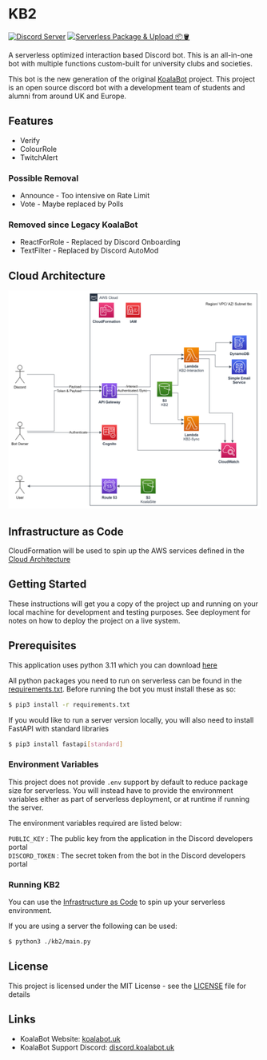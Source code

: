 # KB2
[![Discord Server](https://img.shields.io/discord/729325378681962576.svg?style=flat-square&logo=discord&logoColor=white&labelColor=697EC4&color=7289DA&label=%20)](https://discord.gg/5etEjVd)
[![Serverless Package & Upload 📦🪣](https://img.shields.io/github/actions/workflow/status/KoalaBotUK/KB2/serverless-package.yml?style=flat-square&logo=github&label=build)](https://github.com/KoalaBotUK/KB2/actions/workflows/serverless-package.yml)

A serverless optimized interaction based Discord bot. 
This is an all-in-one bot with multiple functions custom-built for university clubs and societies.

This bot is the new generation of the original [KoalaBot](https://koalabot.uk) project. This project is an open source discord bot with a development 
team of students and alumni from around UK and Europe.

## Features
- Verify
- ColourRole
- TwitchAlert

### Possible Removal
- Announce - Too intensive on Rate Limit
- Vote - Maybe replaced by Polls

### Removed since Legacy KoalaBot
- ReactForRole - Replaced by Discord Onboarding 
- TextFilter - Replaced by Discord AutoMod

## Cloud Architecture
![Cloud Architecture](docs/cloud_architecture.png)

## Infrastructure as Code
CloudFormation will be used to spin up the AWS services defined in the [Cloud Architecture](#cloud-architecture)




## Getting Started
These instructions will get you a copy of the project up and running on your local machine for development and testing purposes. See deployment for notes on how to deploy the project on a live system.

## Prerequisites
This application uses python 3.11 which you can download [here](https://www.python.org/downloads/)

All python packages you need to run on serverless can be found in the [requirements.txt](requirements.txt).
Before running the bot you must install these as so:

```bash
$ pip3 install -r requirements.txt
``` 

If you would like to run a server version locally, you will also need to install FastAPI with standard libraries
```bash
$ pip3 install fastapi[standard]
```

### Environment Variables
This project does not provide `.env` support by default to reduce package size for serverless. 
You will instead have to provide the environment variables either as part of serverless deployment, or at runtime if running the server.

The environment variables required are listed below:

`PUBLIC_KEY` : The public key from the application in the Discord developers portal<br>
`DISCORD_TOKEN` : The secret token from the bot in the Discord developers portal

### Running KB2
You can use the [Infrastructure as Code](#Infrastructure-as-Code) to spin up your serverless environment.

If you are using a server the following can be used:
```bash
$ python3 ./kb2/main.py
```

## License
This project is licensed under the MIT License - see the [LICENSE](LICENSE) file for details


## Links
* KoalaBot Website: [koalabot.uk](https://koalabot.uk)
* KoalaBot Support Discord: [discord.koalabot.uk](https://discord.koalabot.uk)
